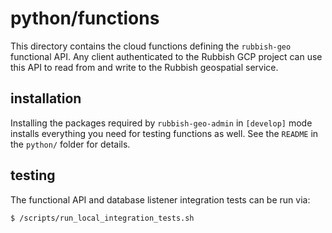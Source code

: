 # python/functions

This directory contains the cloud functions defining the `rubbish-geo` functional API. Any client authenticated to the Rubbish GCP project can use this API to read from and write to the Rubbish geospatial service.

## installation

Installing the packages required by `rubbish-geo-admin` in `[develop]` mode installs everything you need for testing functions as well. See the `README` in the `python/` folder for details.

## testing

The functional API and database listener integration tests can be run via:

```bash
$ /scripts/run_local_integration_tests.sh
```
